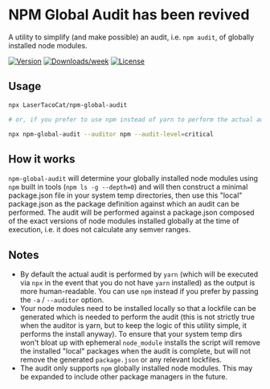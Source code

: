 # NPM Global Audit has been revived

A utility to simplify (and make possible) an audit, i.e. `npm audit`, of globally installed node modules.

[![Version](https://img.shields.io/npm/v/npm-global-audit.svg)](https://npmjs.org/package/npm-global-audit)
[![Downloads/week](https://img.shields.io/npm/dw/npm-global-audit.svg)](https://npmjs.org/package/npm-global-audit)
[![License](https://img.shields.io/npm/l/npm-global-audit.svg)](https://github.com/npm-global-audit/blob/master/package.json)

## Usage

```bash
npx LaserTacoCat/npm-global-audit

# or, if you prefer to use npm instead of yarn to perform the actual audit

npx npm-global-audit --auditor npm --audit-level=critical
```

## How it works

`npm-global-audit` will determine your globally installed node modules using `npm` built in tools (`npm ls -g --depth=0`) and will then construct a minimal package.json file in your system temp directories, then use this "local" package.json as the package definition against which an audit can be performed. The audit will be performed against a package.json composed of the exact versions of node modules installed globally at the time of execution, i.e. it does not calculate any semver ranges.

## Notes

- By default the actual audit is performed by `yarn` (which will be executed via `npx` in the event that you do not have `yarn` installed) as the output is more human-readable. You can use `npm` instead if you prefer by passing the `-a` / `--auditor` option.
- Your node modules need to be installed locally so that a lockfile can be generated which is needed to perform the audit (this is not strictly true when the auditor is yarn, but to keep the logic of this utility simple, it performs the install anyway). To ensure that your system temp dirs won't bloat up with ephemeral `node_module` installs the script will remove the installed "local" packages when the audit is complete, but will not remove the generated `package.json` or any relevant lockfiles.
- The audit only supports `npm` globally installed node modules. This may be expanded to include other package managers in the future.
